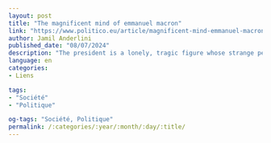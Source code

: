 ```yaml
---
layout: post
title: "The magnificent mind of emmanuel macron"
link: "https://www.politico.eu/article/magnificent-mind-emmanuel-macron-france-legislative-election/"
author: Jamil Anderlini
published_date: "08/07/2024"
description: "The president is a lonely, tragic figure whose strange personality has inflicted chaos and carnage on French politics."
language: en
categories:
- Liens

tags:
- "Société"
- "Politique"

og-tags: "Société, Politique"
permalink: /:categories/:year/:month/:day/:title/
---
```

